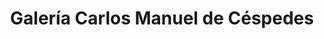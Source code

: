 ---
title: "Galería Carlos Manuel de Céspedes"
url: /palma-soriano/galeria-carlos-manuel-de-cespedes/
shop: arte
---